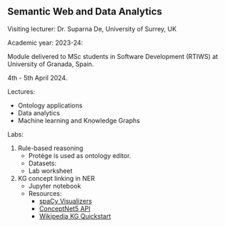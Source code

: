 ## Semantic Web and Data Analytics


Visiting lecturer: Dr. Suparna De, University of Surrey, UK

Academic year: 2023-24:

Module delivered to MSc students in Software Development (RTIWS) at University of Granada, Spain.

4th - 5th April 2024.

Lectures:
- Ontology applications
- Data analytics
- Machine learning and Knowledge Graphs

Labs:
1. Rule-based reasoning
   - Protége is used as ontology editor.
   - Datasets:
   - Lab worksheet
2. KG concept linking in NER
   * Jupyter notebook
   * Resources:
       * [spaCy Visualizers](https://spacy.io/usage/visualizers#dep)
       * [ConceptNet5 API](https://github.com/commonsense/conceptnet5/wiki/API)
       * [Wikipedia KG Quickstart](https://wikipedia.readthedocs.io/en/latest/quickstart.html)
